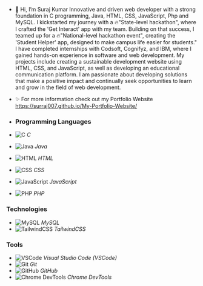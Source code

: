 - 👋 Hi, I’m Suraj Kumar
Innovative and driven web developer with a strong foundation in C programming, Java, HTML, CSS, JavaScript, Php and MySQL.
I kickstarted my journey with a 🔥"State-level hackathon", where I crafted the 'Get Interact' app with my team. Building on that success, I teamed up for a 🔥"National-level hackathon event", creating the 'Student Helper' app, designed to make campus life easier for students."
I have completed internships with Codsoft, Cognifyz, and IBM, where I gained hands-on experience in software and web development.
My projects include creating a sustainable development website using HTML, CSS, and JavaScript, as well as developing an educational communication platform.
I am passionate about developing solutions that make a positive impact and continually seek opportunities to learn and grow in the field of web development.

- ✨ For more information check out my Portfolio Website https://surraj007.github.io/My-Portfolio-Website/
- ### Programming Languages
- ![C](https://img.shields.io/badge/-A8B9CC?style=flat&logo=c&logoColor=black) *C*
- ![Java](https://img.shields.io/badge/Java-007396?style=flat&logo=java&logoColor=white) *Java*
- ![HTML](https://img.shields.io/badge/HTML5-E34F26?style=flat&logo=html5&logoColor=white) *HTML*
- ![CSS](https://img.shields.io/badge/CSS3-1572B6?style=flat&logo=css3&logoColor=white) *CSS*
- ![JavaScript](https://img.shields.io/badge/JavaScript-F7DF1E?style=flat&logo=javascript&logoColor=black) *JavaScript*
- ![PHP](https://img.shields.io/badge/PHP-007396?style=flat&logo=php&logoColor=white) *PHP* 

### Technologies
- ![MySQL](https://img.shields.io/badge/MySQL-4479A1?style=flat&logo=mysql&logoColor=white) *MySQL*
- ![TailwindCSS](https://img.shields.io/badge/TailwindCSS-06B6D4?style=flat&logo=tailwindcss&logoColor=white) *TailwindCSS*

### Tools
- ![VSCode](https://img.shields.io/badge/Visual%20Studio%20Code-007ACC?style=flat&logo=visual-studio-code&logoColor=white) *Visual Studio Code (VSCode)*
- ![Git](https://img.shields.io/badge/Git-F05032?style=flat&logo=git&logoColor=white) *Git*
- ![GitHub](https://img.shields.io/badge/GitHub-181717?style=flat&logo=github&logoColor=white) *GitHub*
- ![Chrome DevTools](https://img.shields.io/badge/Chrome%20DevTools-4285F4?style=flat&logo=googlechrome&logoColor=white) *Chrome DevTools*
<!---
Surraj007/Surraj007 is a ✨ special ✨ repository because its `README.md` (this file) appears on your GitHub profile.
You can click the Preview link to take a look at your changes.
--->
 
